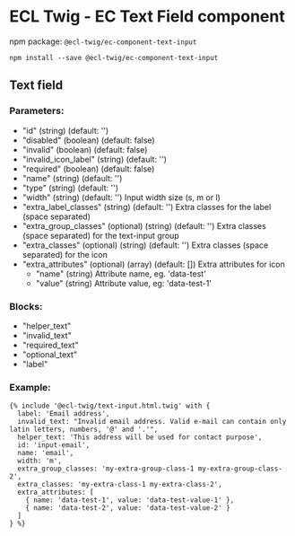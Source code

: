 # ECL Twig - EC Text Field component

npm package: `@ecl-twig/ec-component-text-input`

```shell
npm install --save @ecl-twig/ec-component-text-input
```

## Text field

### Parameters:

- "id" (string) (default: '')
- "disabled" (boolean) (default: false)
- "invalid" (boolean) (default: false)
- "invalid_icon_label" (string) (default: '')
- "required" (boolean) (default: false)
- "name" (string) (default: '')
- "type" (string) (default: '')
- "width" (string) (default: '') Input width size (s, m or l)
- "extra_label_classes" (string) (default: '') Extra classes for the label (space separated)
- "extra_group_classes" (optional) (string) (default: '') Extra classes (space separated) for the text-input group
- "extra_classes" (optional) (string) (default: '') Extra classes (space separated) for the icon
- "extra_attributes" (optional) (array) (default: []) Extra attributes for icon
  - "name" (string) Attribute name, eg. 'data-test'
  - "value" (string) Attribute value, eg: 'data-test-1'

### Blocks:

- "helper_text"
- "invalid_text"
- "required_text"
- "optional_text"
- "label"

### Example:

<!-- prettier-ignore -->
```twig
{% include '@ecl-twig/text-input.html.twig' with { 
  label: 'Email address', 
  invalid_text: "Invalid email address. Valid e-mail can contain only latin letters, numbers, '@' and '.'", 
  helper_text: 'This address will be used for contact purpose', 
  id: 'input-email', 
  name: 'email', 
  width: 'm', 
  extra_group_classes: 'my-extra-group-class-1 my-extra-group-class-2', 
  extra_classes: 'my-extra-class-1 my-extra-class-2', 
  extra_attributes: [ 
    { name: 'data-test-1', value: 'data-test-value-1' }, 
    { name: 'data-test-2', value: 'data-test-value-2' } 
  ] 
} %}
```
